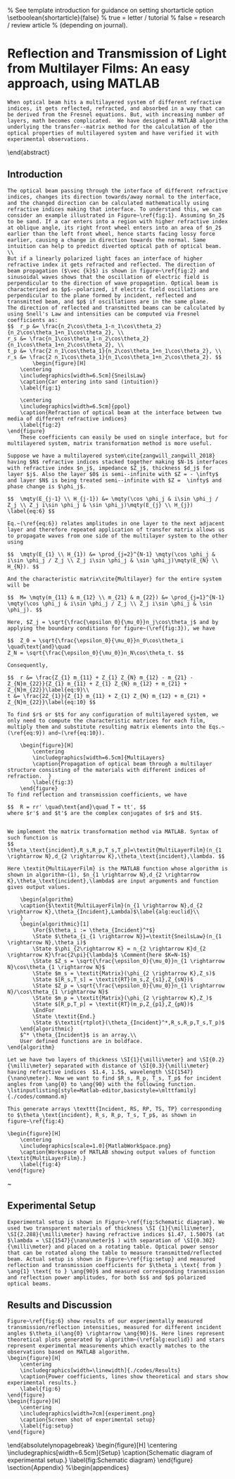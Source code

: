 
% See template introduction for guidance on setting shortarticle option
\setboolean{shortarticle}{false}
% true = letter / tutorial
% false = research / review article
% (depending on journal).


# Reflection and Transmission of Light from Multilayer Films: An easy approach, using MATLAB


	When optical beam hits a multilayered system of different refractive indices, it gets reflected, refracted, and absorbed in a way that can be derived from the Fresnel equations. But, with increasing number of layers, math becomes complicated.  We have designed a MATLAB algorithm underlying the transfer--matrix method for the calculation of the optical properties of multilayered system and have verified it with experimental observations.
\end{abstract}

## Introduction
	The optical beam passing through the interface of different refractive indices, changes its direction towards/away normal to the interface, and the changed direction can be calculated mathematically using refractive indices making that interface. To understand this, we can consider an example illustrated in Figure~\ref{fig:1}. Assuming $n_2$ to be sand. If a car enters into a region with higher refractive index at oblique angle, its right front wheel enters into an area of $n_2$ earlier than the left front wheel, hence starts facing lossy force earlier, causing a change in direction towards the normal. Same intuition can help to predict diverted optical path of optical beam.
	\\
	But if a linearly polarized light faces an interface of higher refractive index it gets refracted and reflected. The direction of beam propagation ($\vec {k}$) is shown in figure~\ref{fig:2} and sinusoidal waves shows that the oscillation of electric field is perpendicular to the direction of wave propagation. Optical beam is characterized as $p$--polarized, if electric field oscillations are perpendicular to the plane formed by incident, reflected and transmitted beam, and $p$ if oscillations are in the same plane.
	The direction of reflected and transmitted beams can be calculated by using Snell's Law and intensities can be computed via Fresnel coefficients as:
	$$ 	r_p &= \frac{n_2\cos\theta_1-n_1\cos\theta_2}{n_2\cos\theta_1+n_1\cos\theta_2}, \\
	r_s &= \frac{n_1\cos\theta_1-n_2\cos\theta_2}{n_1\cos\theta_1+n_2\cos\theta_2}, \\
	t_p &= \frac{2 n_1\cos\theta_1}{n_2\cos\theta_1+n_1\cos\theta_2}, \\
	r_s &= \frac{2 n_1\cos\theta_1}{n_1\cos\theta_1+n_2\cos\theta_2}. $$
		    \begin{figure}[H]
    	\centering
    	\includegraphics[width=6.5cm]{SneilsLaw}
    	\caption{Car entering into sand (intuition)}
    	\label{fig:1}

    	\centering
    	\includegraphics[width=6.5cm]{ppol}
    	\caption{Refraction of optical beam at the interface between two media of different refractive indices}
    	\label{fig:2}
    \end{figure}
    	These coefficients can easily be used on single interface, but for multilayered system, matrix transformation method is more useful.

	Suppose we have a multilayered system\cite{zangwill_zangwill_2018} having $N$ refractive indices stacked together making $N-1$ interfaces with refractive index $n_j$, impedance $Z_j$, thickness $d_j$ for layer $j$. Also the layer $0$ is semi--infinite with $Z = - \infty$ and layer $N$ is being treated semi--infinite with $Z =  \infty$ and phase change is $\phi_j$.

	$$ 	\mqty(E_{j-1} \\ H_{j-1}) &= \mqty(\cos \phi_j & i\sin \phi_j / Z_j \\ Z_j i\sin \phi_j & \sin \phi_j)\mqty(E_{j} \\ H_{j}) \label{eq:6} $$

	Eq.~(\ref{eq:6}) relates amplitudes in one layer to the next adjacent layer and therefore repeated application of transfer matrix allows us to propagate waves from one side of the multilayer system to the other using

	$$ 	\mqty(E_{1} \\ H_{1}) &= \prod_{j=2}^{N-1} \mqty(\cos \phi_j & i\sin \phi_j / Z_j \\ Z_j i\sin \phi_j & \sin \phi_j)\mqty(E_{N} \\ H_{N}). $$

	And the characteristic matrix\cite{Multilayer} for the entire system will be

	$$ 	M= \mqty(m_{11} & m_{12} \\ m_{21} & m_{22}) &= \prod_{j=1}^{N-1} \mqty(\cos \phi_j & i\sin \phi_j / Z_j \\ Z_j i\sin \phi_j & \sin \phi_j). $$

	Here, $Z_j = \sqrt{\frac{\epsilon_0}{\mu_0}}n_j\cos\theta_j$ and by applying the boundary conditions for figure~(\ref{fig:3}), we have

	$$ 	Z_0 = \sqrt{\frac{\epsilon_0}{\mu_0}}n_0\cos\theta_i  \quad\text{and}\quad
	Z_N = \sqrt{\frac{\epsilon_0}{\mu_0}}n_N\cos\theta_t. $$

	Consequently,

	$$ 	r &= \frac{Z_{1} m_{11} + Z_{1} Z_{N} m_{12} - m_{21} - Z_{N}m_{22}}{Z_{1} m_{11} + Z_{1} Z_{N} m_{12} + m_{21} + Z_{N}m_{22}}\label{eq:9}\\
	t &= \frac{2Z_{1}}{Z_{1} m_{11} + Z_{1} Z_{N} m_{12} + m_{21} + Z_{N}m_{22}}\label{eq:10} $$

	To find $r$ or $t$ for any configuration of multilayered system, we only need to compute the characteristic matrices for each film, multiply them and substitute resulting matrix elements into the Eqs.~(\ref{eq:9}) and~(\ref{eq:10}).

    	\begin{figure}[H]
    		\centering
    		\includegraphics[width=6.5cm]{MultiLayers}
    		\caption{Propagation of optical beam through a multilayer structure consisting of the materials with different indices of refraction.  }
    		\label{fig:3}
    	\end{figure}
    To find reflection and transmission coefficients, we have

	$$ 	R = rr' \quad\text{and}\quad T = tt', $$
	where $r'$ and $t'$ are the complex conjugates of $r$ and $t$.


	We implement the matrix transformation method via MATLAB. Syntax of such function is
    $$         \theta_\text{incident},R_s,R_p,T_s,T_p]=\textit{MultiLayerFilm}(n_{1 \rightarrow N},d_{2 \rightarrow K},\theta_\text{incident},\lambda. $$

	Here \textit{MultiLayerFilm} is the MATLAB function whose algorithm is shown in algorithm~(1), $n_{1 \rightarrow N},d_{2 \rightarrow K},\theta_\text{incident},\lambda$ are input arguments and function gives output values.

		\begin{algorithm}
		\caption{$\textit{MultiLayerFilm}(n_{1 \rightarrow N},d_{2 \rightarrow K},\theta_{Incident},Lambda)$\label{alg:euclid}\\
		}
		\begin{algorithmic}[1]
			\For{$\theta_i := \theta_{Incident}^*$}
			\State $\theta_{i_{1 \rightarrow N}}=\textit{SneilsLaw}(n_{1 \rightarrow N},\theta_i)$
			\State $\phi_{2\rightarrow K} = n_{2 \rightarrow K}d_{2 \rightarrow K}\frac{2\pi}{\lambda}$ \Comment{here $K=N-1$}
			\State $Z_s = \sqrt{\frac{\epsilon_0}{\mu_0}}n_{1 \rightarrow N}\cos\theta_{1 \rightarrow N}$
			\State $m_s = \textit{Matrix}(\phi_{2 \rightarrow K},Z_s)$
			\State $[R_s,T_s] = \textit{RT}(m_s,Z_{s1},Z_{sN})$
			\State $Z_p = \sqrt{\frac{\epsilon_0}{\mu_0}}n_{1 \rightarrow N}/\cos\theta_{1 \rightarrow N}$
			\State $m_p = \textit{Matrix}(\phi_{2 \rightarrow K},Z_)$
			\State $[R_p,T_p] = \textit{RT}(m_p,Z_{p1},Z_{pN})$
			\EndFor
			\State \textit{End.}
			\State $\textit{rtplot}(\theta_{Incident}^*,R_s,R_p,T_s,T_p)$
		\end{algorithmic}
		$^* \theta_{Incident}$ is an array.\\
		User defined functions are in boldface.
	\end{algorithm}

	Let we have two layers of thickness \SI{1}{\milli\meter} and \SI{0.2}{\milli\meter} separated with distance of \SI{0.3}{\milli\meter} having refractive indices  $1.4, 1.5$, wavelength \SI{1547}{\nano\meter}. Now we want to find $R_s, R_p, T_s, T_p$ for incident angles from \ang{0} to \ang{90} with the following function.
	\lstinputlisting[style=Matlab-editor,basicstyle=\mlttfamily]{./codes/command.m}

	This generate arrays \texttt{Incident, RS, RP, TS, TP} corresponding to $\theta_\text{incident}, R_s, R_p, T_s, T_p$, as shown in figure~\ref{fig:4}

	\begin{figure}[H]
		\centering
		\includegraphics[scale=1.0]{MatlabWorkSpace.png}
		\caption{Workspace of MATLAB showing output values of function \textit{MultiLayerFilm}.}
		\label{fig:4}
	\end{figure}
~

## Experimental Setup
	Experimental setup is shown in Figure~\ref{fig:Schematic diagram}. We used two transparent materials of thickness \SI {1}{\milli\meter}, \SI{2.288}{\milli\meter} having refractive indices $1.47, 1.5007$ (at $\lambda = \SI{1547}{\nano\meter}$ ) with separation of \SI{0.302}{\milli\meter} and placed on a rotating table. Optical power sensor that can be rotated along the table to measure transmitted/reflected beam. Actual setup is shown in Figure~\ref{fig:setup} and measured reflection and transmission coefficients for $\theta_i \text{ from } \ang{1} \text{ to } \ang{90}$ and measured corresponding transmission and reflection power amplitudes, for both $s$ and $p$ polarized optical beams.
## Results and Discussion
	Figure~\ref{fig:6} show results of our experimentally measured transmission/reflection intensities, measured for different incident angles $\theta_i(\ang{0} \rightarrow \ang{90})$. Here lines represent theoretical plots generated by algorithm~(\ref{alg:euclid}) and stars represent experimental measurements which exactly matches to the observations based on MATLAB algorithm.
	\begin{figure}[H]
		\centering
		\includegraphics[width=\linewidth]{./codes/Results}
		\caption{Power coefficients, lines show theoretical and stars show experimental results.}
		\label{fig:6}
	\end{figure}
	\begin{figure}[H]
		\centering
		\includegraphics[width=7cm]{experiment.png}
		\caption{Screen shot of experimental setup}
		\label{fig:setup}
	\end{figure}
\end{absolutelynopagebreak}
\begin{figure}[H]
		\centering
		\includegraphics[width=6.5cm]{Setup}
		\caption{Schematic diagram of experimental setup.}
		\label{fig:Schematic diagram}
\end{figure}
\section{Appendix}
%\begin{appendices}
